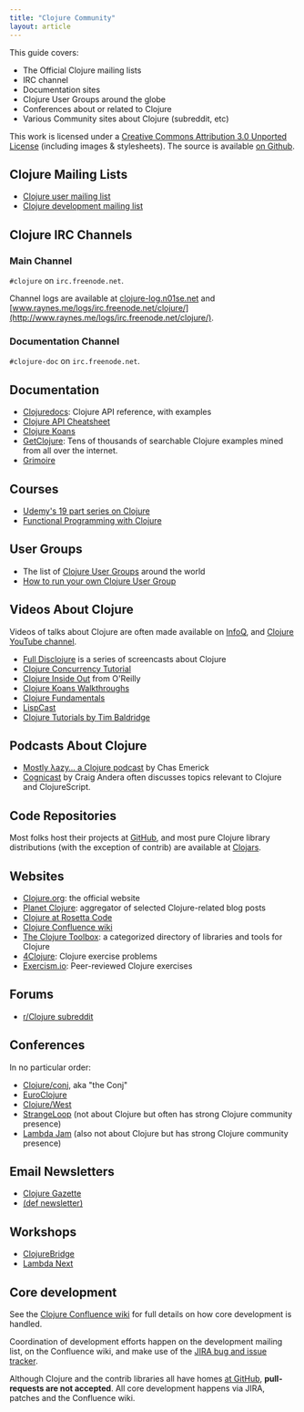 ```yaml
---
title: "Clojure Community"
layout: article
---
```


This guide covers:

 * The Official Clojure mailing lists
 * IRC channel
 * Documentation sites
 * Clojure User Groups around the globe
 * Conferences about or related to Clojure
 * Various Community sites about Clojure (subreddit, etc)

This work is licensed under a <a rel="license" href="http://creativecommons.org/licenses/by/3.0/">Creative Commons Attribution 3.0 Unported License</a>
(including images & stylesheets). The source is available [on Github](https://github.com/clojuredocs/guides).


## Clojure Mailing Lists

  * [Clojure user mailing list](https://groups.google.com/forum/?fromgroups#!forum/clojure)
  * [Clojure development mailing list](https://groups.google.com/forum/?fromgroups#!forum/clojure-dev)


## Clojure IRC Channels

### Main Channel

`#clojure` on `irc.freenode.net`.

Channel logs are available at [clojure-log.n01se.net](http://clojure-log.n01se.net/) and [www.raynes.me/logs/irc.freenode.net/clojure/](http://www.raynes.me/logs/irc.freenode.net/clojure/).


### Documentation Channel

`#clojure-doc` on `irc.freenode.net`.


## Documentation

  * [Clojuredocs](http://clojuredocs.org/): Clojure API reference, with examples
  * [Clojure API Cheatsheet](http://jafingerhut.github.io/cheatsheet/clojuredocs/cheatsheet-tiptip-no-cdocs-summary.html)
  * [Clojure Koans](http://clojurekoans.com/)
  * [GetClojure](http://www.getclojure.org): Tens of thousands of searchable Clojure examples mined from all over the internet.
  * [Grimoire](http://grimoire.arrdem.com/)


## Courses

 * [Udemy's 19 part series on Clojure](http://www.udemy.com/clojure-code)
 * [Functional Programming with Clojure](http://mooc.cs.helsinki.fi/clojure)


## User Groups

 * The list of [Clojure User Groups](/articles/ecosystem/user_groups.html) around the world
 * [How to run your own Clojure User Group](/articles/ecosystem/running_cljug.html)


## Videos About Clojure

Videos of talks about Clojure are often made available on [InfoQ](http://www.infoq.com/clojure), and [Clojure YouTube channel](https://www.youtube.com/user/ClojureTV).

 * [Full Disclojure](http://vimeo.com/channels/fulldisclojure/videos) is a series of screencasts about Clojure
 * [Clojure Concurrency Tutorial](http://pluralsight.com/training/Courses/TableOfContents/clojure-concurrency-tutorial)
 * [Clojure Inside Out](http://shop.oreilly.com/product/0636920030409.do) from O'Reilly
 * [Clojure Koans Walkthroughs](http://www.youtube.com/playlist?list=PL1p6TgkbKXqyOwq6iSkce_EY5YWFHciHt)
 * [Clojure Fundamentals](http://pluralsight.com/training/courses/TableOfContents?courseName=clojure-fundamentals-part-one)
 * [LispCast](http://www.purelyfunctional.tv/)
 * [Clojure Tutorials by Tim Baldridge](https://tbaldridge.pivotshare.com/)


## Podcasts About Clojure

 * [Mostly λazy… a Clojure podcast](http://mostlylazy.com/) by Chas Emerick
 * [Cognicast](http://cognitect.com/podcast) by Craig Andera often discusses topics relevant to Clojure and ClojureScript.


## Code Repositories

Most folks host their projects at
[GitHub](https://github.com/languages/Clojure), and most pure Clojure
library distributions (with the exception of contrib) are available at
[Clojars](https://clojars.org/).


## Websites

  * [Clojure.org](http://clojure.org/): the official website
  * [Planet Clojure](http://planet.clojure.in/): aggregator of selected Clojure-related blog posts
  * [Clojure at Rosetta Code](http://rosettacode.org/wiki/Category:Clojure)
  * [Clojure Confluence wiki](http://dev.clojure.org/dashboard.action)
  * [The Clojure Toolbox](http://www.clojure-toolbox.com/): a categorized directory of libraries and tools for Clojure
  * [4Clojure](https://www.4clojure.com/): Clojure exercise problems
  * [Exercism.io](http://exercism.io/): Peer-reviewed Clojure exercises


## Forums

 * [r/Clojure subreddit](http://www.reddit.com/r/clojure)


## Conferences

In no particular order:

  * [Clojure/conj](http://clojure-conj.org/), aka "the Conj"
  * [EuroClojure](http://euroclojure.com/)
  * [Clojure/West](http://clojurewest.org/)
  * [StrangeLoop](https://thestrangeloop.com/) (not about Clojure but often has strong Clojure community presence)
  * [Lambda Jam](http://lambdajam.com/) (also not about Clojure but has strong Clojure community presence)


## Email Newsletters

  * [Clojure Gazette](http://www.clojuregazette.com/)
  * [(def newsletter)](http://defnewsletter.com/)


## Workshops

  * [ClojureBridge](http://www.clojurebridge.org/)
  * [Lambda Next](http://lambdanext.eu/)


## Core development

See the [Clojure Confluence wiki](http://dev.clojure.org/display/design/Home) for full details on
how core development is handled.

Coordination of development efforts happen on the development mailing list, on the Confluence wiki,
and make use of the [JIRA bug and issue tracker](http://dev.clojure.org/jira/browse/CLJ).

Although Clojure and the contrib libraries all have homes [at GitHub](http://github.com/clojure),
**pull-requests are not accepted**. All core development happens via JIRA, patches and the Confluence wiki.
